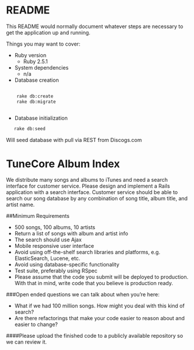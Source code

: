 # README

This README would normally document whatever steps are necessary to get the
application up and running.

Things you may want to cover:

* Ruby version
  *  Ruby 2.5.1
* System dependencies
	* n/a
* Database creation

```bash
	
    rake db:create
    rake db:migrate
    
```
 * Database initialization

 ```bash
    rake db:seed
 ```
 Will seed database with pull via REST from Discogs.com

# TuneCore Album Index
We distribute many songs and albums to iTunes and need a search interface for customer service. Please design and implement a Rails application with a search interface. Customer service should be able to search our song database by any combination of song title, album title, and artist name.

##Minimum Requirements

* 500 songs, 100 albums, 10 artists
* Return a list of songs with album and artist info
* The search should use Ajax
* Mobile responsive user interface
* Avoid using off-the-shelf search libraries and platforms, e.g. ElasticSearch, Lucene, etc.
* Avoid using database-specific functionality
* Test suite, preferably using RSpec
* Please assume that the code you submit will be deployed to production. With that in mind, write code that you believe is production ready.

###Open ended questions we can talk about when you’re here:
* What if we had 100 million songs. How might you deal with this kind of search?
* Are there refactorings that make your code easier to reason about and easier to change?


####Please upload the finished code to a publicly available repository so we can review it.
